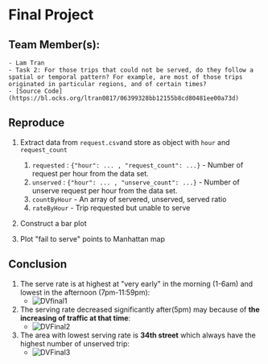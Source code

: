 # Final Project
## Team Member(s):
    - Lam Tran
    - Task 2: For those trips that could not be served, do they follow a spatial or temporal pattern? For example, are most of those trips originated in particular regions, and of certain times?
    - [Source Code](https://bl.ocks.org/ltran0817/06399328bb12155b8cd80481ee00a73d)
## Reproduce
1. Extract data from `request.csv`and store as object with `hour` and `request_count`
    1. `requested` : `{"hour": ... , "request_count": ...}` - Number of request per hour from the data set.
    2. `unserved` : `{"hour": ... , "unserve_count": ...}` - Number of unserve request per hour from the data set.
    3. `countByHour` - An array of servered, unserved, served ratio
    4. `rateByHour` - Trip requested but unable to serve
2. Construct a bar plot

3. Plot "fail to serve" points to Manhattan map

## Conclusion
1. The serve rate is at highest at "very early" in the morning (1-6am) and lowest in the afternoon (7pm-11:59pm):
    - ![DVfinal1](https://user-images.githubusercontent.com/47982551/71223101-dad93080-22a0-11ea-8837-2359e2f77b80.gif)
2. The serving rate decreased significantly after(5pm) may because of **the increasing of traffic at that time**:
    - ![DVFinal2](https://user-images.githubusercontent.com/47982551/71223240-533ff180-22a1-11ea-9bf6-b40fd4efca13.gif)
3. The area with lowest serving rate is **34th street** which always have the highest number of unserved trip:
    - ![DVFinal3](https://user-images.githubusercontent.com/47982551/71223317-926e4280-22a1-11ea-9036-f74f45332fce.gif)


    
